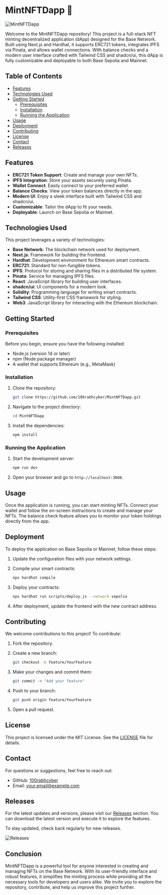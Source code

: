 # MintNFTDapp 🚀

![MintNFTDapp](https://img.shields.io/badge/MintNFTDapp-v1.0.0-brightgreen)

Welcome to the MintNFTDapp repository! This project is a full-stack NFT minting decentralized application (dApp) designed for the Base Network. Built using Next.js and Hardhat, it supports ERC721 tokens, integrates IPFS via Pinata, and allows wallet connections. With balance checks and a modern user interface crafted with Tailwind CSS and shadcn/ui, this dApp is fully customizable and deployable to both Base Sepolia and Mainnet.

## Table of Contents

- [Features](#features)
- [Technologies Used](#technologies-used)
- [Getting Started](#getting-started)
  - [Prerequisites](#prerequisites)
  - [Installation](#installation)
  - [Running the Application](#running-the-application)
- [Usage](#usage)
- [Deployment](#deployment)
- [Contributing](#contributing)
- [License](#license)
- [Contact](#contact)
- [Releases](#releases)

## Features

- **ERC721 Token Support**: Create and manage your own NFTs.
- **IPFS Integration**: Store your assets securely using Pinata.
- **Wallet Connect**: Easily connect to your preferred wallet.
- **Balance Checks**: View your token balances directly in the app.
- **Modern UI**: Enjoy a sleek interface built with Tailwind CSS and shadcn/ui.
- **Customizable**: Tailor the dApp to fit your needs.
- **Deployable**: Launch on Base Sepolia or Mainnet.

## Technologies Used

This project leverages a variety of technologies:

- **Base Network**: The blockchain network used for deployment.
- **Next.js**: Framework for building the frontend.
- **Hardhat**: Development environment for Ethereum smart contracts.
- **ERC721**: Standard for non-fungible tokens.
- **IPFS**: Protocol for storing and sharing files in a distributed file system.
- **Pinata**: Service for managing IPFS files.
- **React**: JavaScript library for building user interfaces.
- **shadcn/ui**: UI components for a modern look.
- **Solidity**: Programming language for writing smart contracts.
- **Tailwind CSS**: Utility-first CSS framework for styling.
- **Web3**: JavaScript library for interacting with the Ethereum blockchain.

## Getting Started

### Prerequisites

Before you begin, ensure you have the following installed:

- Node.js (version 14 or later)
- npm (Node package manager)
- A wallet that supports Ethereum (e.g., MetaMask)

### Installation

1. Clone the repository:

   ```bash
   git clone https://github.com/100rabhcyber/MintNFTDapp.git
   ```

2. Navigate to the project directory:

   ```bash
   cd MintNFTDapp
   ```

3. Install the dependencies:

   ```bash
   npm install
   ```

### Running the Application

1. Start the development server:

   ```bash
   npm run dev
   ```

2. Open your browser and go to `http://localhost:3000`.

## Usage

Once the application is running, you can start minting NFTs. Connect your wallet and follow the on-screen instructions to create and manage your NFTs. The balance check feature allows you to monitor your token holdings directly from the app.

## Deployment

To deploy the application on Base Sepolia or Mainnet, follow these steps:

1. Update the configuration files with your network settings.
2. Compile your smart contracts:

   ```bash
   npx hardhat compile
   ```

3. Deploy your contracts:

   ```bash
   npx hardhat run scripts/deploy.js --network sepolia
   ```

4. After deployment, update the frontend with the new contract address.

## Contributing

We welcome contributions to this project! To contribute:

1. Fork the repository.
2. Create a new branch:

   ```bash
   git checkout -b feature/YourFeature
   ```

3. Make your changes and commit them:

   ```bash
   git commit -m "Add your feature"
   ```

4. Push to your branch:

   ```bash
   git push origin feature/YourFeature
   ```

5. Open a pull request.

## License

This project is licensed under the MIT License. See the [LICENSE](LICENSE) file for details.

## Contact

For questions or suggestions, feel free to reach out:

- GitHub: [100rabhcyber](https://github.com/100rabhcyber)
- Email: your.email@example.com

## Releases

For the latest updates and versions, please visit our [Releases](https://github.com/100rabhcyber/MintNFTDapp/releases) section. You can download the latest version and execute it to explore the features.

To stay updated, check back regularly for new releases. 

![Releases](https://img.shields.io/badge/Check%20Releases-blue)

## Conclusion

MintNFTDapp is a powerful tool for anyone interested in creating and managing NFTs on the Base Network. With its user-friendly interface and robust features, it simplifies the minting process while providing all the necessary tools for developers and users alike. We invite you to explore the repository, contribute, and help us improve this project further.
